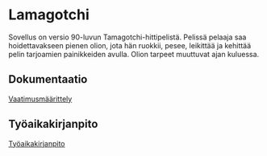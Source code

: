 # Lamagotchi

Sovellus on versio 90-luvun Tamagotchi-hittipelistä. Pelissä pelaaja saa hoidettavakseen pienen olion, jota hän ruokkii, pesee, leikittää ja kehittää pelin tarjoamien painikkeiden avulla. Olion tarpeet muuttuvat ajan kuluessa.

## Dokumentaatio

[Vaatimusmäärittely](https://github.com/mimmipi/otm-harjoitustyo/blob/master/dokumentointi/Vaatimusmaarittely.md)

## Työaikakirjanpito

[Työaikakirjanpito](https://github.com/mimmipi/otm-harjoitustyo/blob/master/dokumentointi/tyoaikakirjanpito.txt)
